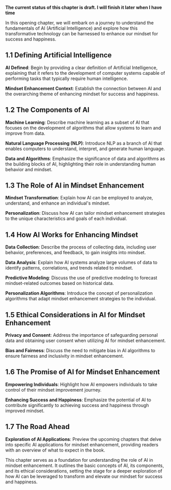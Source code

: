 **The current status of this chapter is draft. I will finish it later when I have time**

In this opening chapter, we will embark on a journey to understand the fundamentals of AI (Artificial Intelligence) and explore how this transformative technology can be harnessed to enhance our mindset for success and happiness.

**1.1 Defining Artificial Intelligence**
----------------------------------------

**AI Defined**: Begin by providing a clear definition of Artificial Intelligence, explaining that it refers to the development of computer systems capable of performing tasks that typically require human intelligence.

**Mindset Enhancement Context**: Establish the connection between AI and the overarching theme of enhancing mindset for success and happiness.

**1.2 The Components of AI**
----------------------------

**Machine Learning**: Describe machine learning as a subset of AI that focuses on the development of algorithms that allow systems to learn and improve from data.

**Natural Language Processing (NLP)**: Introduce NLP as a branch of AI that enables computers to understand, interpret, and generate human language.

**Data and Algorithms**: Emphasize the significance of data and algorithms as the building blocks of AI, highlighting their role in understanding human behavior and mindset.

**1.3 The Role of AI in Mindset Enhancement**
---------------------------------------------

**Mindset Transformation**: Explain how AI can be employed to analyze, understand, and enhance an individual's mindset.

**Personalization**: Discuss how AI can tailor mindset enhancement strategies to the unique characteristics and goals of each individual.

**1.4 How AI Works for Enhancing Mindset**
------------------------------------------

**Data Collection**: Describe the process of collecting data, including user behavior, preferences, and feedback, to gain insights into mindset.

**Data Analysis**: Explain how AI systems analyze large volumes of data to identify patterns, correlations, and trends related to mindset.

**Predictive Modeling**: Discuss the use of predictive modeling to forecast mindset-related outcomes based on historical data.

**Personalization Algorithms**: Introduce the concept of personalization algorithms that adapt mindset enhancement strategies to the individual.

**1.5 Ethical Considerations in AI for Mindset Enhancement**
------------------------------------------------------------

**Privacy and Consent**: Address the importance of safeguarding personal data and obtaining user consent when utilizing AI for mindset enhancement.

**Bias and Fairness**: Discuss the need to mitigate bias in AI algorithms to ensure fairness and inclusivity in mindset enhancement.

**1.6 The Promise of AI for Mindset Enhancement**
-------------------------------------------------

**Empowering Individuals**: Highlight how AI empowers individuals to take control of their mindset improvement journey.

**Enhancing Success and Happiness**: Emphasize the potential of AI to contribute significantly to achieving success and happiness through improved mindset.

**1.7 The Road Ahead**
----------------------

**Exploration of AI Applications**: Preview the upcoming chapters that delve into specific AI applications for mindset enhancement, providing readers with an overview of what to expect in the book.

This chapter serves as a foundation for understanding the role of AI in mindset enhancement. It outlines the basic concepts of AI, its components, and its ethical considerations, setting the stage for a deeper exploration of how AI can be leveraged to transform and elevate our mindset for success and happiness.

